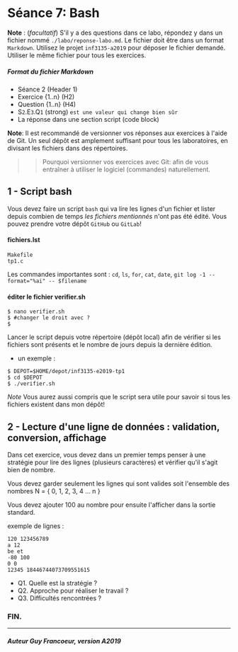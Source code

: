# Séance 7: Bash

**Note** : (_facultatif_) S'il y a des questions dans ce labo, répondez y dans un fichier nommé
`./labo/reponse-labo.md`.  Le fichier doit être dans un format `Markdown`. Utilisez le projet
`inf3135-a2019` pour déposer le fichier demandé. Utiliser le même fichier pour tous les exercices.

##### Format du fichier Markdown
 + Séance 2 (Header 1)
 + Exercice {1..n} (H2)
 + Question {1..n} (H4)
 + S`2`.E`3`.Q`1` (strong) `est une valeur qui change bien sûr`
 + La réponse dans une section script (code block)

**Note**: Il est recommandé de versionner vos réponses aux exercices à l'aide
de Git. Un seul dépôt est amplement suffisant pour tous les laboratoires, en
divisant les fichiers dans des répertoires.

 > > Pourquoi versionner vos exercices avec Git: afin de
vous entraîner à utiliser le logiciel (commandes) naturellement.

## 1 - Script bash

Vous devez faire un script `bash` qui va lire les lignes d'un fichier et lister depuis combien de temps
_les fichiers mentionnés_ n'ont pas été édité.
Vous pouvez prendre votre dépôt `GitHub` ou `GitLab`!

#### fichiers.lst
~~~~
Makefile
tp1.c
~~~~

Les commandes importantes sont : `cd`, `ls`, `for`, `cat`, `date`, `git log -1 --format="%ai" -- $filename`

#### éditer le fichier verifier.sh
~~~~
$ nano verifier.sh
$ #changer le droit avec ?
$ 
~~~~

Lancer le script depuis votre répertoire (dépôt local) afin de vérifier si les fichiers sont présents et le 
nombre de jours depuis la dernière édition.

+ un exemple :
~~~~
$ DEPOT=$HOME/depot/inf3135-e2019-tp1
$ cd $DEPOT
$ ./verifier.sh
~~~~

*Note* Vous aurez aussi compris que le script sera utile pour savoir si tous les fichiers existent dans mon dépôt!

## 2 - Lecture d'une ligne de données : validation, conversion, affichage

Dans cet exercice, vous devez dans un premier temps penser à une stratégie pour lire des lignes (plusieurs caractères)
et vérifier qu'il s'agit bien de nombre.

Vous devez garder seulement les lignes qui sont valides soit l'ensemble des nombres N = { 0, 1, 2, 3, 4 ... n }

Vous devez ajouter 100 au nombre pour ensuite l'afficher dans la sortie standard.

exemple de lignes :
~~~~
120 123456789
a 12
be et
-80 100
0 0
12345 18446744073709551615
~~~~

+ Q1. Quelle est la stratégie ?
+ Q2. Approche pour réaliser le travail ?
+ Q3. Difficultés rencontrées ?

### FIN.
---

##### Auteur Guy Francoeur, version A2019
